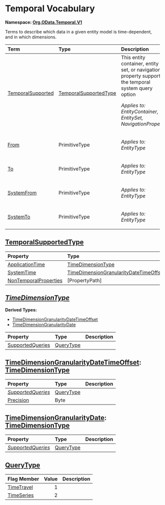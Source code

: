 # Temporal Vocabulary
**Namespace: [Org.OData.Temporal.V1](Org.OData.Temporal.V1.xml)**

Terms to describe which data in a given entity model is time-dependent, and in which dimensions.

Term|Type|Description
:---|:---|:----------
[TemporalSupported](Org.OData.Temporal.V1.xml#L73)|[TemporalSupportedType](#TemporalSupportedType)|<a name="TemporalSupported"></a>This entity container, entity set, or navigation property supports the temporal system query option<p>*Applies to: EntityContainer, EntitySet, NavigationProperty*</p>
[From](Org.OData.Temporal.V1.xml#L110)|PrimitiveType|<a name="From"></a><p>*Applies to: EntityType*</p>
[To](Org.OData.Temporal.V1.xml#L115)|PrimitiveType|<a name="To"></a><p>*Applies to: EntityType*</p>
[SystemFrom](Org.OData.Temporal.V1.xml#L120)|PrimitiveType|<a name="SystemFrom"></a><p>*Applies to: EntityType*</p>
[SystemTo](Org.OData.Temporal.V1.xml#L125)|PrimitiveType|<a name="SystemTo"></a><p>*Applies to: EntityType*</p>

## <a name="TemporalSupportedType"></a>[TemporalSupportedType](Org.OData.Temporal.V1.xml#L79)


Property|Type|Description
:-------|:---|:----------
[ApplicationTime](Org.OData.Temporal.V1.xml#L80)|[TimeDimensionType](#TimeDimensionType)|
[SystemTime](Org.OData.Temporal.V1.xml#L81)|[TimeDimensionGranularityDateTimeOffset](#TimeDimensionGranularityDateTimeOffset)|
[NonTemporalProperties](Org.OData.Temporal.V1.xml#L82)|\[PropertyPath\]|

## <a name="TimeDimensionType"></a>[*TimeDimensionType*](Org.OData.Temporal.V1.xml#L87)


**Derived Types:**
- [TimeDimensionGranularityDateTimeOffset](#TimeDimensionGranularityDateTimeOffset)
- [TimeDimensionGranularityDate](#TimeDimensionGranularityDate)

Property|Type|Description
:-------|:---|:----------
[SupportedQueries](Org.OData.Temporal.V1.xml#L88)|[QueryType](#QueryType)|

## <a name="TimeDimensionGranularityDateTimeOffset"></a>[TimeDimensionGranularityDateTimeOffset](Org.OData.Temporal.V1.xml#L91): [TimeDimensionType](#TimeDimensionType)


Property|Type|Description
:-------|:---|:----------
[*SupportedQueries*](Org.OData.Temporal.V1.xml#L88)|[QueryType](#QueryType)|
[Precision](Org.OData.Temporal.V1.xml#L93)|Byte|

## <a name="TimeDimensionGranularityDate"></a>[TimeDimensionGranularityDate](Org.OData.Temporal.V1.xml#L98): [TimeDimensionType](#TimeDimensionType)


Property|Type|Description
:-------|:---|:----------
[*SupportedQueries*](Org.OData.Temporal.V1.xml#L88)|[QueryType](#QueryType)|

## <a name="QueryType"></a>[QueryType](Org.OData.Temporal.V1.xml#L102)


Flag Member|Value|Description
:-----|----:|:----------
[TimeTravel](Org.OData.Temporal.V1.xml#L103)|1|
[TimeSeries](Org.OData.Temporal.V1.xml#L104)|2|

